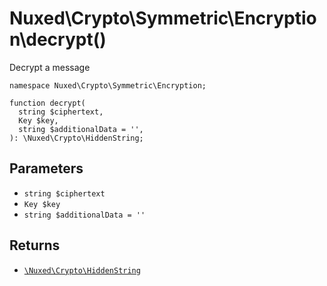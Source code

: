 # Nuxed\\Crypto\\Symmetric\\Encryption\\decrypt()




Decrypt a message




``` Hack
namespace Nuxed\Crypto\Symmetric\Encryption;

function decrypt(
  string $ciphertext,
  Key $key,
  string $additionalData = '',
): \Nuxed\Crypto\HiddenString;
```




## Parameters




+ ` string $ciphertext `
+ ` Key $key `
+ ` string $additionalData = '' `




## Returns




* [` \Nuxed\Crypto\HiddenString `](<class.Nuxed.Crypto.HiddenString.md>)
